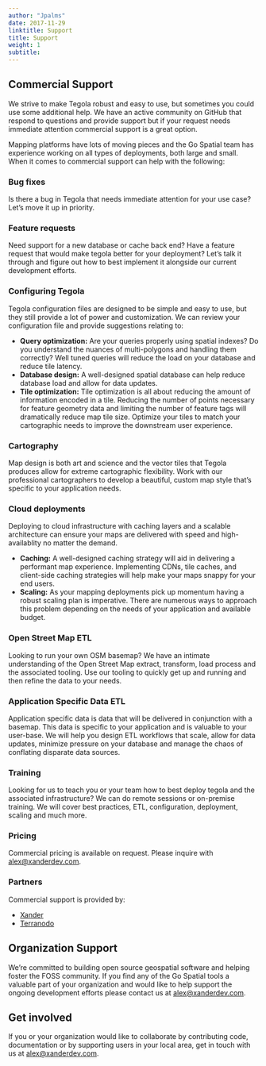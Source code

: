 ```yaml
---
author: "Jpalms"
date: 2017-11-29
linktitle: Support
title: Support
weight: 1
subtitle: 
---
```


## Commercial Support

We strive to make Tegola robust and easy to use, but sometimes you could use some additional help. We have an active community on GitHub that respond to questions and provide support but if your request needs immediate attention commercial support is a great option.

Mapping platforms have lots of moving pieces and the Go Spatial team has experience working on all types of deployments, both large and small. When it comes to commercial support can help with the following:

### Bug fixes
Is there a bug in Tegola that needs immediate attention for your use case? Let’s move it up in priority.

### Feature requests
Need support for a new database or cache back end? Have a feature request that would make tegola better for your deployment? Let’s talk it through and figure out how to best implement it alongside our current development efforts.

### Configuring Tegola
Tegola configuration files are designed to be simple and easy to use, but they still provide a lot of power and customization. We can review your configuration file and provide suggestions relating to:

- **Query optimization:** Are your queries properly using spatial indexes? Do you understand the nuances of multi-polygons and handling them correctly? Well tuned queries will reduce the load on your database and reduce tile latency.
- **Database design:** A well-designed spatial database can help reduce database load and allow for data updates.
- **Tile optimization:** Tile optimization is all about reducing the amount of information encoded in a tile. Reducing the number of points necessary for feature geometry data and limiting the number of feature tags will dramatically reduce map tile size. Optimize your tiles to match your cartographic needs to improve the downstream user experience.

### Cartography
Map design is both art and science and the vector tiles that Tegola produces allow for extreme cartographic flexibility. Work with our professional cartographers to develop a beautiful, custom map style that’s specific to your application needs. 

### Cloud deployments
Deploying to cloud infrastructure with caching layers and a scalable architecture can ensure your maps are delivered with speed and high-availablity no matter the demand.

- **Caching:** A well-designed caching strategy will aid in delivering a performant map experience. Implementing CDNs, tile caches, and client-side caching strategies will help make your maps snappy for your end users.
- **Scaling:** As your mapping deployments pick up momentum having a robust scaling plan is imperative. There are numerous ways to approach this problem depending on the needs of your application and available budget.

### Open Street Map ETL
Looking to run your own OSM basemap? We have an intimate understanding of the Open Street Map extract, transform, load process and the associated tooling. Use our tooling to quickly get up and running and then refine the data to your needs.

### Application Specific Data ETL
Application specific data is data that will be delivered in conjunction with a basemap. This data is specific to your application and is valuable to your user-base. We will help you design ETL workflows that scale, allow for data updates, minimize pressure on your database and manage the chaos of conflating disparate data sources.
 
### Training
Looking for us to teach you or your team how to best deploy tegola and the associated infrastructure? We can do remote sessions or on-premise training. We will cover best practices, ETL, configuration, deployment, scaling and much more.

### Pricing
Commercial pricing is available on request. Please inquire with <alex@xanderdev.com>.

### Partners
Commercial support is provided by:

- [Xander](https://xanderdev.com)
- [Terranodo](http://terranodo.io)

## Organization Support

We’re committed to building open source geospatial software and helping foster the FOSS community. If you find any of the Go Spatial tools a valuable part of your organization and would like to help support the ongoing development efforts please contact us at <alex@xanderdev.com>.

## Get involved

If you or your organization would like to collaborate by contributing code, documentation or by supporting users in your local area, get in touch with us at <alex@xanderdev.com>.
